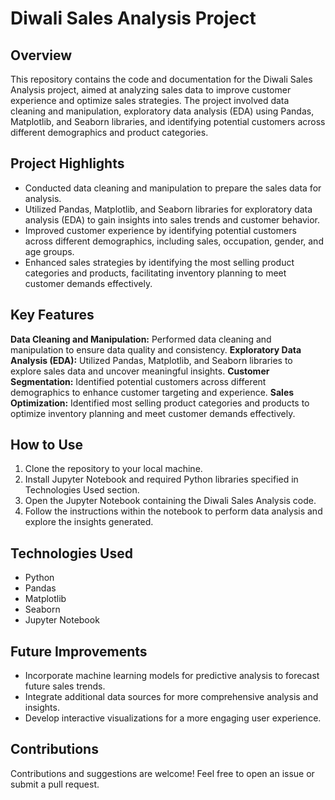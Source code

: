 # Diwali Sales Analysis Project

## Overview
This repository contains the code and documentation for the Diwali Sales Analysis project, aimed at analyzing sales data to improve customer experience and optimize sales strategies. The project involved data cleaning and manipulation, exploratory data analysis (EDA) using Pandas, Matplotlib, and Seaborn libraries, and identifying potential customers across different demographics and product categories.

## Project Highlights
* Conducted data cleaning and manipulation to prepare the sales data for analysis.
* Utilized Pandas, Matplotlib, and Seaborn libraries for exploratory data analysis (EDA) to gain insights into sales trends and customer behavior.
* Improved customer experience by identifying potential customers across different demographics, including sales, occupation, gender, and age groups.
* Enhanced sales strategies by identifying the most selling product categories and products, facilitating inventory planning to meet customer demands effectively.

## Key Features
<b>Data Cleaning and Manipulation:</b> Performed data cleaning and manipulation to ensure data quality and consistency.
<b>Exploratory Data Analysis (EDA):</b> Utilized Pandas, Matplotlib, and Seaborn libraries to explore sales data and uncover meaningful insights.
<b>Customer Segmentation:</b> Identified potential customers across different demographics to enhance customer targeting and experience.
<b>Sales Optimization:</b> Identified most selling product categories and products to optimize inventory planning and meet customer demands effectively.

## How to Use
1. Clone the repository to your local machine.
2. Install Jupyter Notebook and required Python libraries specified in Technologies Used section.
3. Open the Jupyter Notebook containing the Diwali Sales Analysis code.
4. Follow the instructions within the notebook to perform data analysis and explore the insights generated.

## Technologies Used
* Python
* Pandas
* Matplotlib
* Seaborn
* Jupyter Notebook

## Future Improvements
* Incorporate machine learning models for predictive analysis to forecast future sales trends.
* Integrate additional data sources for more comprehensive analysis and insights.
* Develop interactive visualizations for a more engaging user experience.

## Contributions
Contributions and suggestions are welcome! Feel free to open an issue or submit a pull request.
